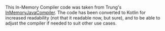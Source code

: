 This In-Memory Compiler code was taken from Trung's [InMemoryJavaCompiler](https://github.com/trung/InMemoryJavaCompiler/).
The code has been converted to Kotlin for increased readability (not that it readable now, but sure), and to be able to adjust the compiler if needed to suit other use cases.